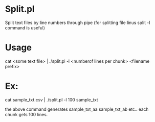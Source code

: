 Split.pl
========

Split text files by line numbers through pipe (for splitting file linus split -l command is useful)

Usage
=====

cat &lt;some text file&gt; | ./split.pl -l &lt;numberof lines per chunk&gt; &lt;filename prefix&gt;

Ex:
===
cat sample_txt.csv | ./split.pl -l 100 sample_txt

the above command generates sample_txt_aa sample_txt_ab etc.. each chunk gets 100 lines.
